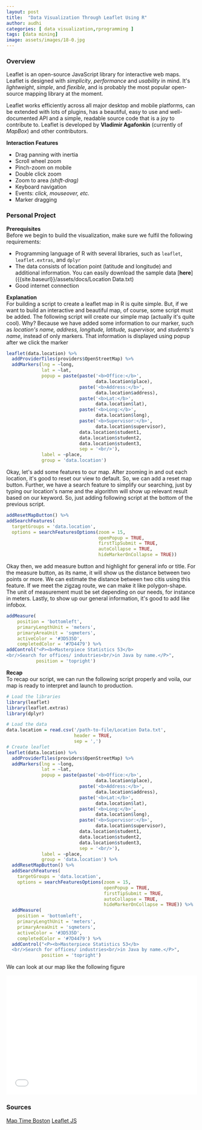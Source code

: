 ```yaml
---
layout: post
title:  "Data Visualization Through Leaflet Using R"
author: audhi
categories: [ data visualization,rprogramming ]
tags: [data mining]
image: assets/images/18-0.jpg
---
```


### Overview
Leaflet is an open-source JavaScript library for interactive web maps. Leaflet is designed with *simplicity*, *performance* and *usability* in mind. It's *lightweight*, *simple*, and *flexible*, and is probably the most popular open-source mapping library at the moment. 

Leaflet works efficiently across all major desktop and mobile platforms, can be extended with lots of plugins, has a beautiful, easy to use and well-documented API and a simple, readable source code that is a joy to contribute to. Leaflet is developed by **Vladimir Agafonkin** (currently of *MapBox*) and other contributors.

**Interaction Features**
- Drag panning with inertia
- Scroll wheel zoom
- Pinch-zoom on mobile
- Double click zoom
- Zoom to area *(shift-drag)*
- Keyboard navigation
- Events: *click, mouseover, etc.*
- Marker dragging

### Personal Project
**Prerequisites**  
Before we begin to build the visualization, make sure we fulfil the following requirements:
- Programming language of R with several libraries, such as `leaflet`, `leaflet.extras`, and `dplyr`
- The data consists of location point (latitude and longitude) and additional information. You can easily download the sample data [**here**]({{site.baseurl}}/assets/docs/Location Data.txt)
- Good internet connection

**Explanation**  
For building a script to create a leaflet map in R is quite simple. But, if we want to build an interactive and beautiful map, of course, some script must be added. The following script will create our simple map (actually it's quite cool). Why? Because we have added some information to our marker, such as *location's name, address, longitude, latitude, supervisor,* and *students's name*, instead of only markers. That information is displayed using popup after we click the marker
```r
leaflet(data.location) %>%
  addProviderTiles(providers$OpenStreetMap) %>%
  addMarkers(lng = ~long,
             lat = ~lat,
             popup = paste(paste('<b>Office:</b>',
                                 data.location$place),
                           paste('<b>Address:</b>',
                                 data.location$address),
                           paste('<b>Lat:</b>',
                                 data.location$lat),
                           paste('<b>Long:</b>',
                                 data.location$long),
                           paste('<b>Supervisor:</b>',
                                 data.location$supervisor),
                           data.location$student1,
                           data.location$student2,
                           data.location$student3,
                           sep = '<br/>'),
             label = ~place,
             group = 'data.location')
```

Okay, let's add some features to our map. After zooming in and out each location, it's good to reset our view to default. So, we can add a reset map button. Further, we have a search feature to simplify our searching, just by typing our location's name and the algorithm will show up relevant result based on our keyword. So, just adding following script at the bottom of the previous script.
```r
addResetMapButton() %>%
addSearchFeatures(
  targetGroups = 'data.location',
  options = searchFeaturesOptions(zoom = 15,
                                  openPopup = TRUE,
                                  firstTipSubmit = TRUE,
                                  autoCollapse = TRUE,
                                  hideMarkerOnCollapse = TRUE))
```

Okay then, we add measure button and highlight for general info or title. For the measure button, as its name, it will show us the distance between two points or more. We can estimate the distance between two citis using this feature. If we meet the zigzag route, we can make it like polygon-shape. The unit of measurement must be set depending on our needs, for instance in meters. Lastly, to show up our general information, it's good to add like infobox.
```r
addMeasure(
    position = 'bottomleft',
    primaryLengthUnit = 'meters',
    primaryAreaUnit = 'sqmeters',
    activeColor = '#3D535D',
    completedColor = '#7D4479') %>%
addControl("<P><b>Masterpiece Statistics 53</b>
<br/>Search for offices/ industries<br/>in Java by name.</P>",
           position = 'topright')
```


**Recap**  
To recap our script, we can run the following script properly and voila, our map is ready to interpret and launch to production.
```r
# Load the libraries
library(leaflet)
library(leaflet.extras)
library(dplyr)

# Load the data
data.location = read.csv('/path-to-file/Location Data.txt',
                         header = TRUE,
                         sep = ',')
# Create leaflet
leaflet(data.location) %>%
  addProviderTiles(providers$OpenStreetMap) %>%
  addMarkers(lng = ~long,
             lat = ~lat,
             popup = paste(paste('<b>Office:</b>',
                                 data.location$place),
                           paste('<b>Address:</b>',
                                 data.location$address),
                           paste('<b>Lat:</b>',
                                 data.location$lat),
                           paste('<b>Long:</b>',
                                 data.location$long),
                           paste('<b>Supervisor:</b>',
                                 data.location$supervisor),
                           data.location$student1,
                           data.location$student2,
                           data.location$student3,
                           sep = '<br/>'),
             label = ~place,
             group = 'data.location') %>%
  addResetMapButton() %>%
  addSearchFeatures(
    targetGroups = 'data.location',
    options = searchFeaturesOptions(zoom = 15,
                                    openPopup = TRUE,
                                    firstTipSubmit = TRUE,
                                    autoCollapse = TRUE,
                                    hideMarkerOnCollapse = TRUE)) %>%
  addMeasure(
    position = 'bottomleft',
    primaryLengthUnit = 'meters',
    primaryAreaUnit = 'sqmeters',
    activeColor = '#3D535D',
    completedColor = '#7D4479') %>%
  addControl("<P><b>Masterpiece Statistics 53</b>
  <br/>Search for offices/ industries<br/>in Java by name.</P>",
             position = 'topright')
```

We can look at our map like the following figure
<iframe src="{{site.baseurl}}/assets/docs/Leaflet - Internship Program.html" style="width: 100%; height: 315px;" frameBorder="0"></iframe>

### Sources
<a target="_blank" href="https://maptimeboston.github.io/leaflet-intro/" class="btn btn-danger">Map Time Boston</a> <a target="_blank" href="https://leafletjs.com/index.html" class="btn btn-warning">Leaflet JS</a>

